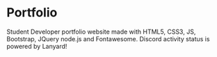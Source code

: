 # Portfolio

Student Developer portfolio website made with HTML5, CSS3, JS, Bootstrap, JQuery node.js and Fontawesome. Discord activity status is powered by Lanyard!